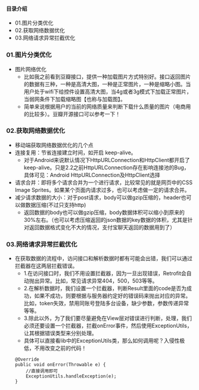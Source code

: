 #### 目录介绍
- 01.图片分类优化
- 02.获取网络数据优化
- 03.网络请求异常拦截优化



### 01.图片分类优化
- 图片网络优化
    - 比如我之前看到豆瓣接口，提供一种加载图片方式特别好。接口返回图片的数据有三种，一种是高清大图，一种是正常图片，一种是缩略小图。当用户处于wifi下给控件设置高清大图，当4g或者3g模式下加载正常图片，当弱网条件下加载缩略图【也称与加载图】。
    - 简单来说根据用户的当前的网络质量来判断下载什么质量的图片（电商用的比较多）。豆瓣开源接口可以参考一下！



### 02.获取网络数据优化
- 移动端获取网络数据优化的几个点
- 连接复用：节省连接建立时间，如开启 keep-alive。
    - 对于Android来说默认情况下HttpURLConnection和HttpClient都开启了keep-alive。只是2.2之前HttpURLConnection存在影响连接池的Bug，具体可见：Android HttpURLConnection及HttpClient选择
- 请求合并：即将多个请求合并为一个进行请求，比较常见的就是网页中的CSS Image Sprites。如果某个页面内请求过多，也可以考虑做一定的请求合并。
- 减少请求数据的大小：对于post请求，body可以做gzip压缩的，header也可以做数据压缩(不过只支持http)
    - 返回数据的body也可以做gzip压缩，body数据体积可以缩小到原来的30%左右。（也可以考虑压缩返回的json数据的key数据的体积，尤其是针对返回数据格式变化不大的情况，支付宝聊天返回的数据用到了）



### 03.网络请求异常拦截优化
- 在获取数据的流程中，访问接口和解析数据时都有可能会出错，我们可以通过拦截器在这两层拦截错误。
    - 1.在访问接口时，我们不用设置拦截器，因为一旦出现错误，Retrofit会自动抛出异常。比如，常见请求异常404，500，503等等。
    - 2.在解析数据时，我们设置一个拦截器，判断Result里面的code是否为成功，如果不成功，则要根据与服务器约定好的错误码来抛出对应的异常。比如，token失效，禁用同账号登陆多台设备，缺少参数，参数传递异常等等。
    - 3.除此以外，为了我们要尽量避免在View层对错误进行判断，处理，我们必须还要设置一个拦截器，拦截onError事件，然后使用ExceptionUtils，让其根据错误类型来分别处理。
    - 具体可以直接看lib中的ExceptionUtils类，那么如何调用呢？入侵性极低，不用改变之前的代码！
    ```
    @Override
    public void onError(Throwable e) {
        //直接调用即可
        ExceptionUtils.handleException(e);
    }
    ```




